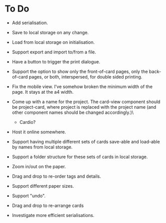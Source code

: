 # To Do

- Add serialisation.
- Save to local storage on any change.
- Load from local storage on initialisation.
- Support export and import to/from a file.
- Have a button to trigger the print dialogue.
- Support the option to show only the front-of-card pages, only the back-of-card pages, or both, interspersed, for double sided printing.
- Fix the mobile view. I've somehow broken the minimum width of the page. It stays at the a4 width.

- Come up with a name for the project. The card-view component should be project-card, where project is replaced with the project name (and other component names should be changed accordingly.)\
  - Cardio?
- Host it online somewhere.

- Support having multiple different sets of cards save-able and load-able by names from local storage.
- Support a folder structure for these sets of cards in local storage.
- Zoom in/out on the paper.
- Drag and drop to re-order tags and details.
- Support different paper sizes.
- Support "undo".
- Drag and drop to re-arrange cards
- Investigate more efficient serialisations.
